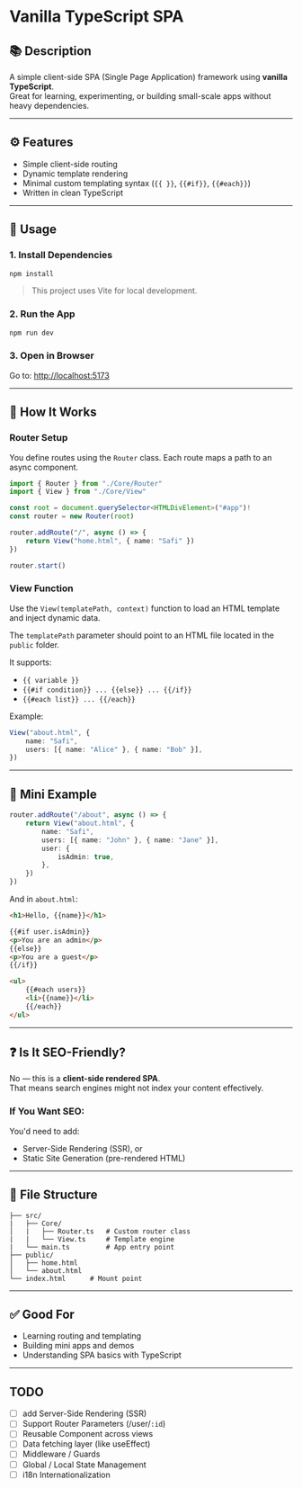 # Vanilla TypeScript SPA

## 📚 Description

A simple client-side SPA (Single Page Application) framework using **vanilla TypeScript**.  
Great for learning, experimenting, or building small-scale apps without heavy dependencies.

---

## ⚙️ Features

- Simple client-side routing
- Dynamic template rendering
- Minimal custom templating syntax (`{{ }}`, `{{#if}}`, `{{#each}}`)
- Written in clean TypeScript

---

## 🚀 Usage

### 1. Install Dependencies

```bash
npm install
```

> This project uses Vite for local development.

### 2. Run the App

```bash
npm run dev
```

### 3. Open in Browser

Go to: [http://localhost:5173](http://localhost:5173)

---

## 🧩 How It Works

### Router Setup

You define routes using the `Router` class. Each route maps a path to an async component.

```ts
import { Router } from "./Core/Router"
import { View } from "./Core/View"

const root = document.querySelector<HTMLDivElement>("#app")!
const router = new Router(root)

router.addRoute("/", async () => {
	return View("home.html", { name: "Safi" })
})

router.start()
```

### View Function

Use the `View(templatePath, context)` function to load an HTML template and inject dynamic data.

The `templatePath` parameter should point to an HTML file located in the `public` folder.

It supports:

- `{{ variable }}`
- `{{#if condition}} ... {{else}} ... {{/if}}`
- `{{#each list}} ... {{/each}}`

Example:

```ts
View("about.html", {
	name: "Safi",
	users: [{ name: "Alice" }, { name: "Bob" }],
})
```

---

## 🧪 Mini Example

```ts
router.addRoute("/about", async () => {
	return View("about.html", {
		name: "Safi",
		users: [{ name: "John" }, { name: "Jane" }],
		user: {
			isAdmin: true,
		},
	})
})
```

And in `about.html`:

```html
<h1>Hello, {{name}}</h1>

{{#if user.isAdmin}}
<p>You are an admin</p>
{{else}}
<p>You are a guest</p>
{{/if}}

<ul>
	{{#each users}}
	<li>{{name}}</li>
	{{/each}}
</ul>
```

---

## ❓ Is It SEO-Friendly?

No — this is a **client-side rendered SPA**.  
That means search engines might not index your content effectively.

### If You Want SEO:

You'd need to add:

- Server-Side Rendering (SSR), or
- Static Site Generation (pre-rendered HTML)

---

## 📁 File Structure

```
├── src/
|   ├── Core/
│   |   ├── Router.ts   # Custom router class
|   |   └── View.ts     # Template engine
|   └── main.ts         # App entry point
├── public/
│   ├── home.html
│   └── about.html
└── index.html      # Mount point
```

---

## ✅ Good For

- Learning routing and templating
- Building mini apps and demos
- Understanding SPA basics with TypeScript

---

## TODO

- [ ] add Server-Side Rendering (SSR)
- [ ] Support Router Parameters (/user/`:id`)
- [ ] Reusable Component across views
- [ ] Data fetching layer (like useEffect)
- [ ] Middleware / Guards
- [ ] Global / Local State Management
- [ ] i18n Internationalization
